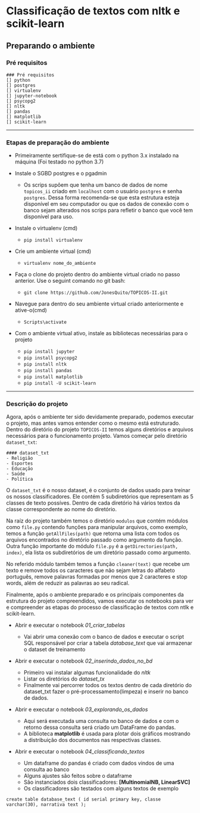 # Classificação de textos com nltk e scikit-learn

## Preparando o ambiente

### Pré requisitos
	### Pré requisitos
	[] python
	[] postgres
	[] virtualenv
	[] jupyter-notebook
	[] psycopg2
	[] nltk
	[] pandas
	[] matplotlib
	[] scikit-learn
	
---
### Etapas de preparação do ambiente
- Primeiramente sertifique-se de está com o python 3.x instalado na máquina (Foi testado no python 3.7)

- Instale o SGBD postgres e o pgadmin
	- Os scrips supôem que tenha um banco de dados de nome `topicos_ii` criado em `localhost` com o usuário `postgres` e senha `postgres`. Dessa forma recomenda-se que esta estrutura esteja disponível em seu computador ou que os dados de conexão com o banco sejam alterados nos scrips para refletir o banco que você tem disponível para uso.
	
- Instale o virtualenv (cmd)
	- `pip install virtualenv`
	
- Crie um ambiente virtual (cmd)
	- `virtualenv nome_do_ambiente`
	
- Faça o clone do projeto dentro do ambiente virtual criado no passo anterior. Use o seguint comando no git bash:
	- `git clone https://github.com/JonesQuito/TOPICOS-II.git`

- Navegue para dentro do seu ambiente virtual criado anteriormente e ative-o(cmd)
	- `Scripts\activate`

- Com o ambiente virtual ativo, instale as bibliotecas necessárias para o projeto
	- `pip install jupyter`
	- `pip install psycopg2`
	- `pip install nltk`
	- `pip install pandas`
	- `pip install matplotlib`
	- `pip install -U scikit-learn`

---
### Descrição do projeto
Agora, após o ambiente ter sido devidamente preparado, podemos executar o projeto, mas antes vamos entender como o mesmo está estruturado. Dentro do diretório do projeto `TOPICOS-II` temos alguns diretórios e arquivos necessários para o funcionamento projeto. Vamos começar pelo diretório `dataset_txt`: &nbsp;


	#### dataset_txt
	- Religião
	- Esportes
	- Educação
	- Saúde
	- Política
O `dataset_txt` é o nosso dataset, é o conjunto de dados usado para treinar os nossos classificadores. Ele contém 5 subdiretórios que representam as 5 classes de texto possíves. Dentro de cada diretório há vários textos da classe correspondente ao nome do diretório.  

Na raíz do projeto também temos o diretório `modulos` que contém módulos como `file.py` contendo funções para manipular arquivos, como exemplo, temos a função `getAllFiles(path)` que retorna uma lista com todos os arquivos encontrados no diretório passado como argumento da função. Outra função importante do módulo `file.py` é a `getDirectories(path, index)`, ela lista os subdiretórios de um diretório passado como argumento. 

No referido módulo também temos a função `cleaner(text)` que recebe um texto e remove todos os caracteres que não sejam letras do alfabeto português, remove palavras formadas por menos que 2 caracteres e stop words, além de reduzir as palavras ao seu radical. 

Finalmente, após o ambiente preparado e os principais componentes da estrutura do projeto compreendidos, vamos executar os notebooks para ver e compreender as etapas do processo de classificação de textos com ntlk e scikit-learn.

- Abrir e executar o notebook *01_criar_tabelas*
	- Vai abrir uma conexão com o banco de dados e executar o script SQL responsável por criar a tabela *database_text* que vai armazenar o dataset de treinamento


- Abrir e executar o notebook *02_inserindo_dados_no_bd*
	- Primeiro vai instalar algumas funcionalidade do *nltk*
	- Listar os diretórios do *dataset_tx*
	- Finalmente vai percorrer todos os textos dentro de cada diretório do dataset_txt fazer o pré-processamento(limpeza) e inserir no banco de dados.


- Abrir e executar o notebook *03_explorando_os_dados*
	- Aqui será executada uma consulta no banco de dados e com o retorno dessa consulta será criado um DataFrame do pandas.
	- A biblioteca **matplotlib** é usada para plotar dois gráficos mostrando a distribuição dos documentos nas respectivas classes.


- Abrir e executar o notebook *04_classificando_textos*
	- Um dataframe do pandas é criado com dados vindos de uma consulta ao banco
	- Alguns ajustes são feitos sobre o dataframe
	- São instanciados dois classificadores: **[MultinomialNB, LinearSVC]**
	- Os classificadores são testados com alguns textos de exemplo

	


`create table database_text
(
	id serial primary key,
	classe varchar(30),
	narrativa text
);`
